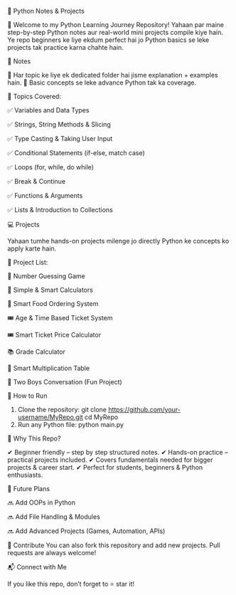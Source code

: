 📘 Python Notes & Projects

🚀 Welcome to my Python Learning Journey Repository!
Yahaan par maine step-by-step Python notes aur real-world mini projects compile kiye hain. Ye repo beginners ke liye ekdum perfect hai jo Python basics se leke projects tak practice karna chahte hain.

📝 Notes

🔹 Har topic ke liye ek dedicated folder hai jisme explanation + examples hain.
🔹 Basic concepts se leke advance Python tak ka coverage.

📂 Topics Covered:

✅ Variables and Data Types

✅ Strings, String Methods & Slicing

✅ Type Casting & Taking User Input

✅ Conditional Statements (if-else, match case)

✅ Loops (for, while, do while)

✅ Break & Continue

✅ Functions & Arguments

✅ Lists & Introduction to Collections

💻 Projects

Yahaan tumhe hands-on projects milenge jo directly Python ke concepts ko apply karte hain.

📂 Project List:

🎲 Number Guessing Game

🧮 Simple & Smart Calculators

🍔 Smart Food Ordering System

🎟️ Age & Time Based Ticket System

🎟️ Smart Ticket Price Calculator

📚 Grade Calculator

🧾 Smart Multiplication Table

👥 Two Boys Conversation (Fun Project)

🚀 How to Run

1. Clone the repository:
git clone https://github.com/your-username/MyRepo.git
cd MyRepo
2. Run any Python file:
python main.py

🌟 Why This Repo?

✔ Beginner friendly – step by step structured notes.
✔ Hands-on practice – practical projects included.
✔ Covers fundamentals needed for bigger projects & career start.
✔ Perfect for students, beginners & Python enthusiasts.

📌 Future Plans

🔜 Add OOPs in Python

🔜 Add File Handling & Modules

🔜 Add Advanced Projects (Games, Automation, APIs)

🤝 Contribute
You can also fork this repository and add new projects. Pull requests are always welcome!

📬 Connect with Me

If you like this repo, don’t forget to ⭐ star it!

